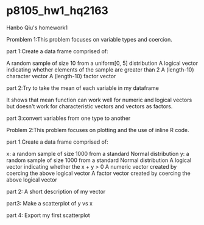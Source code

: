 # p8105_hw1_hq2163
Hanbo Qiu's homework1

Promblem 1:This problem focuses on variable types and coercion.

part 1:Create a data frame comprised of:

A random sample of size 10 from a uniform[0, 5] distribution
A logical vector indicating whether elements of the sample are greater than 2
A (length-10) character vector
A (length-10) factor vector

part 2:Try to take the mean of each variable in my dataframe

It shows that mean function can work well for numeric and logical vectors but doesn't work for    characteristic vectors and vectors as factors.

part 3:convert variables from one type to another

Problem 2:This problem focuses on plotting and the use of inline R code.

part 1:Create a data frame comprised of:

x: a random sample of size 1000 from a standard Normal distribution
y: a random sample of size 1000 from a standard Normal distribution
A logical vector indicating whether the x + y > 0
A numeric vector created by coercing the above logical vector
A factor vector created by coercing the above logical vector

part 2: A short description of my vector

part3: Make a scatterplot of y vs x

part 4: Export my first scatterplot
